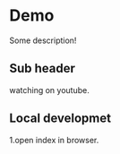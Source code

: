 # Demo

Some description!

## Sub header

watching on youtube.

## Local developmet

1.open index in browser.